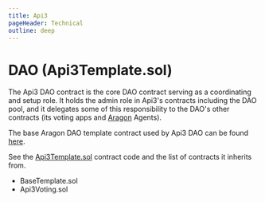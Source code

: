```yaml
---
title: Api3
pageHeader: Technical
outline: deep
---
```


<PageHeader/>

# DAO (Api3Template.sol)

The Api3 DAO contract is the core DAO contract serving as a coordinating and
setup role. It holds the admin role in Api3's contracts including the DAO pool,
and it delegates some of this responsibility to the DAO's other contracts (its
voting apps and [Aragon](https://aragon.org/) Agents).

The base Aragon DAO template contract used by Api3 DAO can be found
[here](https://github.com/aragon/dao-templates/blob/master/shared/contracts/BaseTemplate.sol).

See the
[Api3Template.sol](https://github.com/api3dao/api3-dao/tree/main/packages/dao/contracts)
contract code and the list of contracts it inherits from.

- BaseTemplate.sol
- Api3Voting.sol
